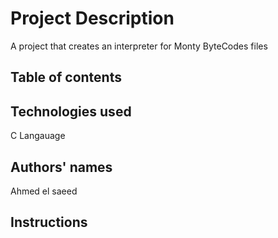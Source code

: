 # Project Description
A project that creates an interpreter for Monty ByteCodes files
## Table of contents

## Technologies used
C Langauage
## Authors' names
Ahmed el saeed
## Instructions

